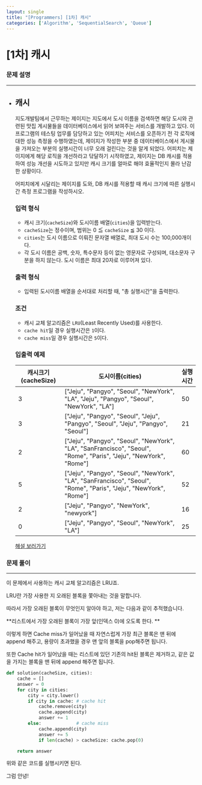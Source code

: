 ```yaml
---
layout: single
title: "[Programmers] [1차] 캐시"
categories: ['Algorithm', 'SequentialSearch', 'Queue']
---
```


# [1차] 캐시

### 문제 설명

---

- ## 캐시

  지도개발팀에서 근무하는 제이지는 지도에서 도시 이름을 검색하면 해당 도시와 관련된 맛집 게시물들을 데이터베이스에서 읽어 보여주는 서비스를 개발하고 있다.
  이 프로그램의 테스팅 업무를 담당하고 있는 어피치는 서비스를 오픈하기 전 각 로직에 대한 성능 측정을 수행하였는데, 제이지가 작성한 부분 중 데이터베이스에서 게시물을 가져오는 부분의 실행시간이 너무 오래 걸린다는 것을 알게 되었다.
  어피치는 제이지에게 해당 로직을 개선하라고 닦달하기 시작하였고, 제이지는 DB 캐시를 적용하여 성능 개선을 시도하고 있지만 캐시 크기를 얼마로 해야 효율적인지 몰라 난감한 상황이다.
  
  어피치에게 시달리는 제이지를 도와, DB 캐시를 적용할 때 캐시 크기에 따른 실행시간 측정 프로그램을 작성하시오.
  
  ### 입력 형식
  
  - 캐시 크기(`cacheSize`)와 도시이름 배열(`cities`)을 입력받는다.
  - `cacheSize`는 정수이며, 범위는 0 ≦ `cacheSize` ≦ 30 이다.
  - `cities`는 도시 이름으로 이뤄진 문자열 배열로, 최대 도시 수는 100,000개이다.
  - 각 도시 이름은 공백, 숫자, 특수문자 등이 없는 영문자로 구성되며, 대소문자 구분을 하지 않는다. 도시 이름은 최대 20자로 이루어져 있다.
  
  ### 출력 형식
  
  - 입력된 도시이름 배열을 순서대로 처리할 때, "총 실행시간"을 출력한다.
  
  ### 조건
  
  - 캐시 교체 알고리즘은 `LRU`(Least Recently Used)를 사용한다.
  - `cache hit`일 경우 실행시간은 `1`이다.
  - `cache miss`일 경우 실행시간은 `5`이다.
  
  ### 입출력 예제
  
  | 캐시크기(cacheSize) | 도시이름(cities)                                             | 실행시간 |
  | ------------------- | ------------------------------------------------------------ | -------- |
  | 3                   | ["Jeju", "Pangyo", "Seoul", "NewYork", "LA", "Jeju", "Pangyo", "Seoul", "NewYork", "LA"] | 50       |
  | 3                   | ["Jeju", "Pangyo", "Seoul", "Jeju", "Pangyo", "Seoul", "Jeju", "Pangyo", "Seoul"] | 21       |
  | 2                   | ["Jeju", "Pangyo", "Seoul", "NewYork", "LA", "SanFrancisco", "Seoul", "Rome", "Paris", "Jeju", "NewYork", "Rome"] | 60       |
  | 5                   | ["Jeju", "Pangyo", "Seoul", "NewYork", "LA", "SanFrancisco", "Seoul", "Rome", "Paris", "Jeju", "NewYork", "Rome"] | 52       |
  | 2                   | ["Jeju", "Pangyo", "NewYork", "newyork"]                     | 16       |
  | 0                   | ["Jeju", "Pangyo", "Seoul", "NewYork", "LA"]                 | 25       |
  
  [해설 보러가기](http://tech.kakao.com/2017/09/27/kakao-blind-recruitment-round-1/)



### 문제 풀이

---

이 문제에서 사용하는 캐시 교체 알고리즘은 LRU죠. 

LRU란 가장 사용한 지 오래된 블록을 쫓아내는 것을 말합니다. 



따라서 가장 오래된 블록이 무엇인지 알아야 하고, 저는 다음과 같이 추적했습니다. 

**리스트에서 가장 오래된 블록이 가장 앞(인덱스 0)에 오도록 한다. **

이렇게 하면 Cache miss가 일어났을 때 자연스럽게 가장 최근 블록은 맨 뒤에 append 해주고, 용량이 초과했을 경우 맨 앞의 블록을 pop해주면 됩니다. 

또한 Cache hit가 일어났을 때는 리스트에 있던 기존의 hit된 블록은 제거하고, 같은 값을 가지는 블록을 맨 뒤에 append 해주면 됩니다.  

```python
def solution(cacheSize, cities):
    cache = []
    answer = 0
    for city in cities:
        city = city.lower()
        if city in cache: # cache hit
            cache.remove(city)
            cache.append(city)
            answer += 1
        else:             # cache miss
            cache.append(city) 
            answer += 5
            if len(cache) > cacheSize: cache.pop(0)

    return answer
```

위와 같은 코드를 실행시키면 된다.





그럼 안녕!
